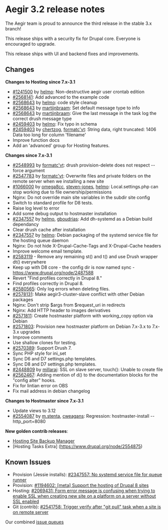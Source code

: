 Aegir 3.2 release notes
=======================

The Aegir team is proud to announce the third release in the stable 3.x branch!

This release ships with a security fix for Drupal core. Everyone is encouraged to upgrade.

This release ships with UI and backend fixes and improvements.

Changes
-------

**Changes to Hosting since 7.x-3.1**

* [#1241500](https://www.drupal.org/1241500) by [helmo](https://www.drupal.org/u/helmo): Non-destructive aegir user crontab edition
* [#2568141](https://www.drupal.org/2568141): Add advanced to the example code
* [#2568643](https://www.drupal.org/2568643) by [helmo](https://www.drupal.org/u/helmo): code style cleanup
* [#2568643](https://www.drupal.org/2568643) by [martijnbraam](https://www.drupal.org/u/martijnbraam): Set default message type to info
* [#2568643](https://www.drupal.org/2568643) by [martijnbraam](https://www.drupal.org/u/martijnbraam): Give the last message in the task log the correct drush message type
* [#2459403](https://www.drupal.org/2459403) by [helmo](https://www.drupal.org/u/helmo): Fix typo in schema
* [#2459403](https://www.drupal.org/2459403) by [chertzog](https://www.drupal.org/u/chertzog), [formatc'vt](https://www.drupal.org/u/formatc'vt): String data, right truncated: 1406 Data too long for column 'filename'
* Improve function docs
* Add an 'advanced' group for Hosting features.

**Changes since 7.x-3.1**

* [#2548993](https://www.drupal.org/2548993) by [formatc'vt](https://www.drupal.org/u/formatc'vt): drush provision-delete does not respect --force argument
* [#2547783](https://www.drupal.org/2547783) by [formatc'vt](https://www.drupal.org/u/formatc'vt): Overwrite files and private folders on the remote server when we installing a new site
* [#1066000](https://www.drupal.org/1066000) by [omega8cc](https://www.drupal.org/u/omega8cc), [steven-jones](https://www.drupal.org/u/steven-jones), [helmo](https://www.drupal.org/u/helmo): Local.settings.php can stop working due to file ownership/permissions
* Nginx: Do not override main site variables in the subdir site config
* Switch to standard profile for D8 tests.
* Raise log level to error
* Add some debug output to hostmaster installation
* [#2347557](https://www.drupal.org/2347557) by [helmo](https://www.drupal.org/u/helmo), [gboudrias](https://www.drupal.org/u/gboudrias): Add dh-systemd as a Debian build dependancy
* Clear drush cache after installation
* [#2347557](https://www.drupal.org/2347557) by [helmo](https://www.drupal.org/u/helmo): Debian packaging of the systemd service file for the hosting queue daemon
* Nginx: Do not hide X-Drupal-Cache-Tags and X-Drupal-Cache headers
* Improve welcome email template.
* [#2583119](https://www.drupal.org/2583119) - Remove any remaining st() and t() and use Drush wrapper dt() everywhere
* Keep up with D8 core - the config dir is now named sync - https://www.drupal.org/node/2487588
* Revert "Find profiles correctly in Drupal 8."
* Find profiles correctly in Drupal 8.
* [#2580565](https://www.drupal.org/2580565): Only log errors when deleting files.
* [#2578131](https://www.drupal.org/2578131): Make aegir3-cluster-slave conflict with other Debian packages
* Nginx: Don't strip $args from $request_uri in redirects
* Nginx: Add HTTP header to images derivatives
* [#2571811](https://www.drupal.org/2571811): Create hostmaster platform with working_copy option via Debian
* [#2571803](https://www.drupal.org/2571803): Provision new hostmaster platform on Debian 7.x-3.x to 7.x-3.x upgrades
* Improve comments
* Use shallow clones for testing.
* [#2570389](https://www.drupal.org/2570389): Support Drush 7.
* Sync PHP style for ini_set
* Sync D6 and D7 settings.php templates.
* Sync D8 and D7 settings.php templates.
* [#2448809](https://www.drupal.org/2448809) by [millaraj](https://www.drupal.org/u/millaraj): SSL on slave server, touch(): Unable to create file
* [#2562467](https://www.drupal.org/2562467): Adding mention of d() to the documentation blocks for the "config alter" hooks.
* Fix for lintian error on OBS
* Fix mail address in debian changelog


**Changes to Hostmaster since 7.x-3.1**

* Update views to 3.12
* [#2554087](https://www.drupal.org2554087) by [m.stenta](https://www.drupal.org/u/m.stenta), [cweagans](https://www.drupal.org/u/cweagans): Regression: hostmaster-install --http_port=8080

**New golden contrib releases**:

* [Hosting Site Backup Manager](https://www.drupal.org/node/2554859)
* [Hosting Tasks Extra] (https://www.drupal.org/node/2554875)

Known Issues
------------
*   Provision (Jessie installs): [#2347557: No systemd service file for queue runner](https://www.drupal.org/node/2347557)
*   Provision: [#1194602: [meta] Support the hosting of Drupal 8 sites](https://www.drupal.org/node/1194602 "Status: Needs work")
*   Hosting: [#2069431:  Form error message is confusing when trying to enable SSL when creating new site on a platform on a server without SSL enabled](https://www.drupal.org/node/2069431 "Status: Needs review")
*   Git (contrib): [#2541758: Trigger verify after "git pull" task when a site is on remote server](https://www.drupal.org/node/2541758 "Status: Needs work, Assigned to: formatC'vt")

Our combined [issue queues](https://www.drupal.org/project/issues?text=&projects=provision,+hosting,+hostslave,+eldir,+Hostmaster+%28Aegir%29,Hosting+Platform+Pathauto&status=Open&priorities=All&categories=All)
